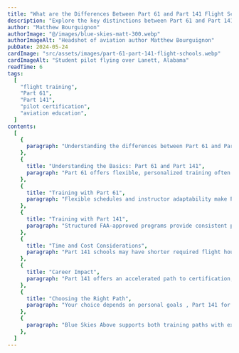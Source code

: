 ```yaml
---
title: "What are the Differences Between Part 61 and Part 141 Flight Schools?"
description: "Explore the key distinctions between Part 61 and Part 141 flight schools to decide which training path suits your aviation goals best."
author: "Matthew Bourguignon"
authorImage: "@/images/blue-skies-matt-300.webp"
authorImageAlt: "Headshot of aviation author Matthew Bourguignon"
pubDate: 2024-05-24
cardImage: "src/assets/images/part-61-part-141-flight-schools.webp"
cardImageAlt: "Student pilot flying over Lanett, Alabama"
readTime: 6
tags:
  [
    "flight training",
    "Part 61",
    "Part 141",
    "pilot certification",
    "aviation education",
  ]
contents:
  [
    {
      paragraph: "Understanding the differences between Part 61 and Part 141 flight schools is essential for making an informed decision about your pilot training path.",
    },
    {
      title: "Understanding the Basics: Part 61 and Part 141",
      paragraph: "Part 61 offers flexible, personalized training often at smaller airports, while Part 141 follows FAA-approved structured curricula with regular audits, common at larger institutions.",
    },
    {
      title: "Training with Part 61",
      paragraph: "Flexible schedules and instructor adaptability make Part 61 ideal for students balancing other commitments, often at potentially lower costs.",
    },
    {
      title: "Training with Part 141",
      paragraph: "Structured FAA-approved programs provide consistent progress and eligibility for VA benefits, suited for students seeking a regimented path.",
    },
    {
      title: "Time and Cost Considerations",
      paragraph: "Part 141 schools may have shorter required flight hours but higher ground school and operational costs; Part 61 schools offer flexibility and potentially lower fees but may require more hours.",
    },
    {
      title: "Career Impact",
      paragraph: "Part 141 offers an accelerated path to certification, while Part 61 allows for gradual experience building alongside other life commitments.",
    },
    {
      title: "Choosing the Right Path",
      paragraph: "Your choice depends on personal goals , Part 141 for faster, structured certification and career entry; Part 61 for flexibility and personalized pace.",
    },
    {
      paragraph: "Blue Skies Above supports both training paths with expert instructors to guide you towards achieving your aviation dreams.",
    },
  ]
---
```

